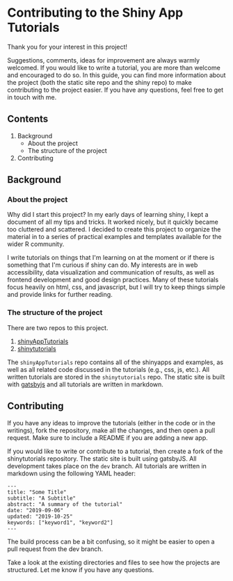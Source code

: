 # Contributing to the Shiny App Tutorials

Thank you for your interest in this project!

Suggestions, comments, ideas for improvement are always warmly welcomed. If you would like to write a tutorial, you are more than welcome and encouraged to do so. In this guide, you can find more information about the project (both the static site repo and the shiny repo) to make contributing to the project easier. If you have any questions, feel free to get in touch with me.

## Contents

1. Background
    - About the project
    - The structure of the project
2. Contributing

## Background

### About the project

Why did I start this project? In my early days of learning shiny, I kept a document of all my tips and tricks. It worked nicely, but it quickly became too cluttered and scattered. I decided to create this project to organize the material in to a series of practical examples and templates available for the wider R community.

I write tutorials on things that I'm learning on at the moment or if there is something that I'm curious if shiny can do. My interests are in web accessibility, data visualization and communication of results, as well as frontend development and good design practices. Many of these tutorials focus heavily on html, css, and javascript, but I will try to keep things simple and provide links for further reading.

### The structure of the project

There are two repos to this project.

1. [shinyAppTutorials](https://github.com/davidruvolo51/shinyAppTutorials)
2. [shinytutorials](https://github.com/davidruvolo51/shinytutorials)

The `shinyAppTutorials` repo contains all of the shinyapps and examples, as well as all related code discussed in the tutorials (e.g., css, js,  etc.). All written tutorials are stored in the `shinytutorials` repo. The static site is built with [gatsbyjs](https://www.gatsbyjs.org) and all tutorials are written in markdown.


## Contributing 

If you have any ideas to improve the tutorials (either in the code or in the writings), fork the repository, make all the changes, and then open a pull request. Make sure to include a README if you are adding a new app. 

If you would like to write or contribute to a tutorial, then create a fork of the shinytutorials repository. The static site is built using gatsbyJS. All development takes place on the `dev` branch. All tutorials are written in markdown using the following YAML header:

```
---
title: "Some Title"
subtitle: "A Subtitle"
abstract: "A summary of the tutorial"
date: "2019-09-06"
updated: "2019-10-25"
keywords: ["keyword1", "keyword2"]
---
```

The build process can be a bit confusing, so it might be easier to open a pull request from the dev branch.

Take a look at the existing directories and files to see how the projects are structured. Let me know if you have any questions.
